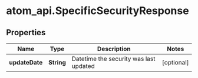 # atom_api.SpecificSecurityResponse

## Properties
Name | Type | Description | Notes
------------ | ------------- | ------------- | -------------
**updateDate** | **String** | Datetime the security was last updated | [optional] 


